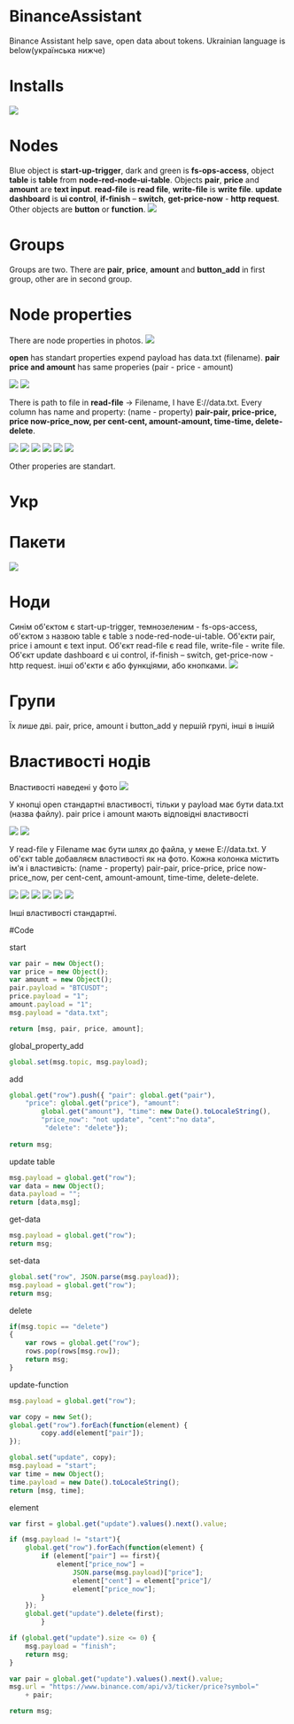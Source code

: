 # BinanceAssistant
Binance Assistant help save, open data about tokens. 
Ukrainian language is below(українська нижче)
# Installs
![](https://github.com/DemaReaktor/BinanceAssistant/blob/main/installs.png)
# Nodes
Blue object is **start-up-trigger**, dark and green is **fs-ops-access**, object **table** is **table** from 
**node-red-node-ui-table**. Objects **pair**, **price** and **amount** are **text input**. **read-file** is **read file**, **write-file** is  **write file**. **update dashboard** is **ui control**, **if-finish** – **switch**, **get-price-now** - **http request**. 
Other objects are **button** or **function**.
![](https://github.com/DemaReaktor/BinanceAssistant/blob/main/nodes.png)
# Groups
Groups are two. There are **pair**, **price**, **amount** and **button_add** in first group, other are in second group.
# Node properties
There are node properties in photos.
![](https://github.com/DemaReaktor/BinanceAssistant/blob/main/start.png)

**open** has standart properties expend payload has data.txt (filename).
**pair price and amount** has same properies (pair - price - amount)

![](https://github.com/DemaReaktor/BinanceAssistant/blob/main/pair.png)
![](https://github.com/DemaReaktor/BinanceAssistant/blob/main/isFile.png)

There is path to file in **read-file** -> Filename, I have E://data.txt.
 Every column has name and property: (name - property) **pair-pair, price-price, price now-price_now, per cent-cent, amount-amount, time-time, delete-delete**.

![](https://github.com/DemaReaktor/BinanceAssistant/blob/main/table.png)
![](https://github.com/DemaReaktor/BinanceAssistant/blob/main/update.png)
![](https://github.com/DemaReaktor/BinanceAssistant/blob/main/element.png)
![](https://github.com/DemaReaktor/BinanceAssistant/blob/main/switch.png)
![](https://github.com/DemaReaktor/BinanceAssistant/blob/main/request.png)
![](https://github.com/DemaReaktor/BinanceAssistant/blob/main/write.png)

Other properies  are standart.
# Укр
# Пакети
![](https://github.com/DemaReaktor/BinanceAssistant/blob/main/installs.png)
# Ноди
Синім об'єктом є start-up-trigger, темнозеленим - fs-ops-access, об'єктом з назвою table є table з 
node-red-node-ui-table. Об'єкти pair, price i amount є text input. Об'єкт read-file є read file, write-file -  write file. Об'єкт update dashboard є ui control, if-finish – switch, get-price-now - http request. інші об'єкти є або функціями, або кнопками.
![](https://github.com/DemaReaktor/BinanceAssistant/blob/main/nodes.png)
# Групи
Їх лише дві. pair, price, amount i button_add у першій групі, інші в іншій
# Властивості нодів
Властивості наведені у фото
![](https://github.com/DemaReaktor/BinanceAssistant/blob/main/start.png)

У кнопці open стандартні властивості, тільки у payload має бути data.txt (назва файлу).
pair price i amount мають відповідні властивості

![](https://github.com/DemaReaktor/BinanceAssistant/blob/main/pair.png)
![](https://github.com/DemaReaktor/BinanceAssistant/blob/main/isFile.png)

У read-file у Filename має бути шлях до файла, у мене E://data.txt.
У об'єкт table добавляєм властивості як на фото. Кожна колонка містить ім'я і властивість: (name - property) pair-pair, price-price, price now-price_now, per cent-cent, amount-amount, time-time, delete-delete.

![](https://github.com/DemaReaktor/BinanceAssistant/blob/main/table.png)
![](https://github.com/DemaReaktor/BinanceAssistant/blob/main/update.png)
![](https://github.com/DemaReaktor/BinanceAssistant/blob/main/element.png)
![](https://github.com/DemaReaktor/BinanceAssistant/blob/main/switch.png)
![](https://github.com/DemaReaktor/BinanceAssistant/blob/main/request.png)
![](https://github.com/DemaReaktor/BinanceAssistant/blob/main/write.png)

Інші властивості стандартні.

#Code

start
```js
var pair = new Object();
var price = new Object();
var amount = new Object();
pair.payload = "BTCUSDT";
price.payload = "1";
amount.payload = "1";
msg.payload = "data.txt";

return [msg, pair, price, amount];
```

global_property_add
```js
global.set(msg.topic, msg.payload);
```

add
```js
global.get("row").push({ "pair": global.get("pair"),
    "price": global.get("price"), "amount": 
        global.get("amount"), "time": new Date().toLocaleString(), 
        "price_now": "not update", "cent":"no data",
         "delete": "delete"});
    
return msg;
```

update table
```js
msg.payload = global.get("row");
var data = new Object();
data.payload = "";
return [data,msg];
```

get-data
```js
msg.payload = global.get("row");
return msg;
```

set-data
```js
global.set("row", JSON.parse(msg.payload));
msg.payload = global.get("row");
return msg;
```

delete
```js
if(msg.topic == "delete")
{
    var rows = global.get("row");
    rows.pop(rows[msg.row]);
    return msg;
}
```

update-function
```js
msg.payload = global.get("row");

var copy = new Set();
global.get("row").forEach(function(element) {
        copy.add(element["pair"]);
});

global.set("update", copy);
msg.payload = "start";
var time = new Object();
time.payload = new Date().toLocaleString();
return [msg, time];
```

element
```js
var first = global.get("update").values().next().value;

if (msg.payload != "start"){
    global.get("row").forEach(function(element) {
        if (element["pair"] == first){
            element["price_now"] =
                JSON.parse(msg.payload)["price"];
                element["cent"] = element["price"]/
                element["price_now"];
        }
    });
    global.get("update").delete(first);
        }

if (global.get("update").size <= 0) {
    msg.payload = "finish";
    return msg;
}

var pair = global.get("update").values().next().value;
msg.url = "https://www.binance.com/api/v3/ticker/price?symbol="
    + pair;

return msg;
```
